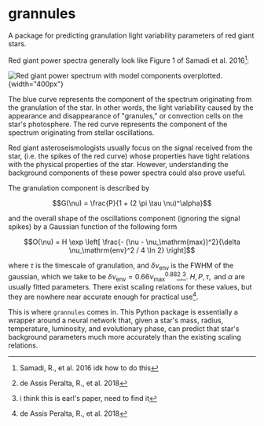 # grannules

A package for predicting granulation light variability parameters of red
giant stars.

Red giant power spectra generally look like Figure 1 of Samadi et al.
2016[^1]:

![Red giant power spectrum with model components overplotted.](../images/deassisgraph.png){width="400px"}

The blue curve represents the component of the spectrum originating from
the granulation of the star. In other words, the light variability
caused by the appearance and disappearance of \"granules,\" or
convection cells on the star\'s photosphere. The red curve represents
the component of the spectrum originating from stellar oscillations.

Red giant asteroseismologists usually focus on the signal received from
the star, (i.e. the spikes of the red curve) whose properties have tight
relations with the physical properties of the star. However,
understanding the background components of these power spectra could
also prove useful.

The granulation component is described by

$$G(\nu) = \frac{P}{1 + (2 \pi \tau \nu)^\alpha}$$

and the overall shape of the oscillations component (ignoring the signal
spikes) by a Gaussian function of the following form

$$O(\nu) = H \exp \left[ \frac{- (\nu - \nu_\mathrm{max})^2}{\delta \nu_\mathrm{env}^2 / 4 \ln 2} \right]$$

where $\tau$ is the timescale of granulation, and
$\delta \nu_\mathrm{env}$ is the FWHM of the gaussian, which we take to
be $\delta \nu_\mathrm{env} = 0.66 \nu_\mathrm{max}^{0.88}$[^2],[^3].
$H,\, P,\, \tau,\,$ and $\alpha$ are usually fitted parameters. There
exist scaling relations for these values, but they are nowhere near
accurate enough for practical use[^4].

This is where `grannules` comes in. This Python package is essentially a
wrapper around a neural network that, given a star\'s mass, radius,
temperature, luminosity, and evolutionary phase, can predict that
star\'s background parameters much more accurately than the existing
scaling relations.

[^1]: Samadi, R., et al. 2016 idk how to do this

[^2]: de Assis Peralta, R., et al. 2018

[^3]: i think this is earl\'s paper, need to find it

[^4]: de Assis Peralta, R., et al. 2018
